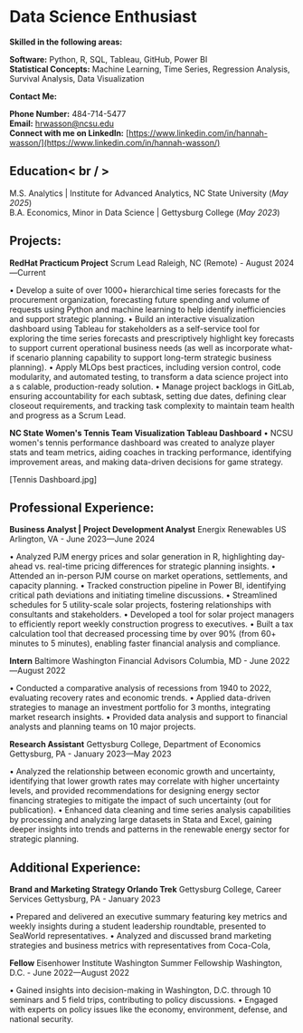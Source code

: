 # Data Science Enthusiast <br>

**Skilled in the following areas:** <br>

**Software:** Python, R, SQL, Tableau, GitHub, Power BI <br>
**Statistical Concepts:** Machine Learning, Time Series, Regression Analysis, Survival Analysis, Data Visualization<br>

**Contact Me:**<br>

**Phone Number:** 484-714-5477<br>
**Email:** hrwasson@ncsu.edu<br>
**Connect with me on LinkedIn:** [https://www.linkedin.com/in/hannah-wasson/](https://www.linkedin.com/in/hannah-wasson/)<br>

## Education< br / >

M.S. Analytics | Institute for Advanced Analytics, NC State University (_May 2025_)<br>
B.A. Economics, Minor in Data Science | Gettysburg College (_May 2023_)<br>

## Projects:

**RedHat Practicum Project** 
Scrum Lead
Raleigh, NC (Remote) - August 2024—Current

• Develop a suite of over 1000+ hierarchical time series forecasts for the procurement organization, forecasting future
spending and volume of requests using Python and machine learning to help identify inefficiencies and support
strategic planning.
• Build an interactive visualization dashboard using Tableau for stakeholders as a self-service tool for exploring the
time series forecasts and prescriptively highlight key forecasts to support current operational business needs (as well
as incorporate what-if scenario planning capability to support long-term strategic business planning).
• Apply MLOps best practices, including version control, code modularity, and automated testing, to transform a data science project into a s
calable, production-ready solution.
• Manage project backlogs in GitLab, ensuring accountability for each subtask, setting due dates, defining clear
closeout requirements, and tracking task complexity to maintain team health and progress as a Scrum Lead.

**NC State Women's Tennis Team Visualization Tableau Dashboard**
• NCSU women's tennis performance dashboard was created to analyze player stats and team metrics, aiding coaches in tracking performance, 
identifying improvement areas, and making data-driven decisions for game strategy.

[Tennis Dashboard.jpg]

## Professional Experience: 

**Business Analyst | Project Development Analyst**
Energix Renewables US
Arlington, VA - June 2023—June 2024

• Analyzed PJM energy prices and solar generation in R, highlighting day-ahead vs. real-time pricing differences for strategic planning insights.
• Attended an in-person PJM course on market operations, settlements, and capacity planning.
• Tracked construction pipeline in Power BI, identifying critical path deviations and initiating timeline discussions.
• Streamlined schedules for 5 utility-scale solar projects, fostering relationships with consultants and stakeholders.
• Developed a tool for solar project managers to efficiently report weekly construction progress to executives.
• Built a tax calculation tool that decreased processing time by over 90% (from 60+ minutes to 5 minutes), enabling faster 
financial analysis and compliance.

**Intern** 
Baltimore Washington Financial Advisors
Columbia, MD - June 2022—August 2022

• Conducted a comparative analysis of recessions from 1940 to 2022, evaluating recovery rates and economic trends.
• Applied data-driven strategies to manage an investment portfolio for 3 months, integrating market research insights.
• Provided data analysis and support to financial analysts and planning teams on 10 major projects.

**Research Assistant**
Gettysburg College, Department of Economics
Gettysburg, PA - January 2023—May 2023

• Analyzed the relationship between economic growth and uncertainty, identifying that lower growth rates may correlate with higher uncertainty levels, 
and provided recommendations for designing energy sector financing strategies to mitigate the impact of such uncertainty (out for publication).
• Enhanced data cleaning and time series analysis capabilities by processing and analyzing large datasets in Stata
and Excel, gaining deeper insights into trends and patterns in the renewable energy sector for strategic planning.

## Additional Experience: 

**Brand and Marketing Strategy Orlando Trek**
Gettysburg College, Career Services 
Gettysburg, PA - January 2023

• Prepared and delivered an executive summary featuring key metrics and weekly insights during a student leadership roundtable, presented to SeaWorld representatives.
• Analyzed and discussed brand marketing strategies and business metrics with representatives from Coca-Cola,

**Fellow**
Eisenhower Institute Washington Summer Fellowship 
Washington, D.C. - June 2022—August 2022

• Gained insights into decision-making in Washington, D.C. through 10 seminars and 5 field trips, contributing to policy discussions.
• Engaged with experts on policy issues like the economy, environment, defense, and national security.
